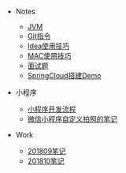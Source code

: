 + Notes

  - [JVM](notes/jvm.md)
  - [Git指令](notes/git_operation.md)
  - [Idea使用技巧](notes/idea_skills.md)
  - [MAC使用技巧](notes/mac_skills.md)
  - [面试题](notes/interviews.md)
  - [SpringCloud搭建Demo](notes/springCloudStudyDemo.md)
+ 小程序
  - [小程序开发流程](notes/miniprogram/小程序开发流程.md)
  - [微信小程序自定义拍照的笔记](notes/miniprogram/微信小程序自定义拍照的笔记.md)
+ Work
  - [201809笔记](notes/201809笔记.md)
  - [201810笔记](notes/201810笔记.md)
  

